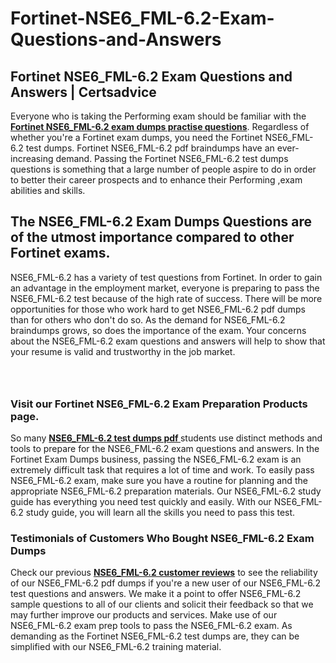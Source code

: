 # Fortinet-NSE6_FML-6.2-Exam-Questions-and-Answers
<h2><strong>Fortinet NSE6_FML-6.2 Exam Questions and Answers | Certsadvice</strong></h2> <p>Everyone who is taking the Performing exam should be familiar with the <a href="http://www.certsadvice.com/fortinet/nse6_fml-6.2-practice-questions"><strong>Fortinet NSE6_FML-6.2 exam dumps practise questions</strong></a>. Regardless of whether you&#39;re a Fortinet exam dumps, you need the Fortinet NSE6_FML-6.2 test dumps. Fortinet NSE6_FML-6.2 pdf braindumps have an ever-increasing demand. Passing the Fortinet NSE6_FML-6.2 test dumps questions is something that a large number of people aspire to do in order to better their career prospects and to enhance their Performing ,exam abilities and skills.</p> <h2><strong>The NSE6_FML-6.2 Exam Dumps Questions are of the utmost importance compared to other Fortinet exams.</strong></h2> <p>NSE6_FML-6.2 has a variety of test questions from Fortinet. In order to gain an advantage in the employment market, everyone is preparing to pass the NSE6_FML-6.2 test because of the high rate of success. There will be more opportunities for those who work hard to get NSE6_FML-6.2 pdf dumps than for others who don&#39;t do so. As the demand for NSE6_FML-6.2 braindumps grows, so does the importance of the exam. Your concerns about the NSE6_FML-6.2 exam questions and answers will help to show that your resume is valid and trustworthy in the job market.</p> <p><a href="http://www.certsadvice.com/fortinet/nse6_fml-6.2-practice-questions" style="display: block; padding: 1em 0; text-align: center; "><img alt="" src="https://1.bp.blogspot.com/-RUOr8Wn-CRk/YUYAxC8kcHI/AAAAAAAAAnw/F7BbdI3tw8QDj5z8iX0vQAioQzKiUxduwCLcBGAsYHQ/s0/unnamed.jpg" /></a></p> <h3><strong>Visit our Fortinet NSE6_FML-6.2 Exam Preparation Products page.</strong></h3> <p>So many <a href="http://www.certsadvice.com/fortinet/nse6_fml-6.2-practice-questions"><strong>NSE6_FML-6.2 test dumps pdf </strong></a>students use distinct methods and tools to prepare for the NSE6_FML-6.2 exam questions and answers. In the Fortinet Exam Dumps business, passing the NSE6_FML-6.2 exam is an extremely difficult task that requires a lot of time and work. To easily pass NSE6_FML-6.2 exam, make sure you have a routine for planning and the appropriate NSE6_FML-6.2 preparation materials. Our NSE6_FML-6.2 study guide has everything you need test quickly and easily. With our NSE6_FML-6.2 study guide, you will learn all the skills you need to pass this test.</p> <h3><strong>Testimonials of Customers Who Bought NSE6_FML-6.2 Exam Dumps</strong></h3> <p>Check our previous <a href="http://www.certsadvice.com/fortinet/nse6_fml-6.2-practice-questions"><strong>NSE6_FML-6.2 customer reviews</strong></a> to see the reliability of our NSE6_FML-6.2 pdf dumps if you&#39;re a new user of our NSE6_FML-6.2 test questions and answers. We make it a point to offer NSE6_FML-6.2 sample questions to all of our clients and solicit their feedback so that we may further improve our products and services. Make use of our NSE6_FML-6.2 exam prep tools to pass the NSE6_FML-6.2 exam. As demanding as the Fortinet NSE6_FML-6.2 test dumps are, they can be simplified with our NSE6_FML-6.2 training material.</p>
